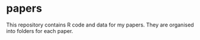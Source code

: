 # papers
This repository contains R code and data for my papers. They are organised into folders for each paper.
